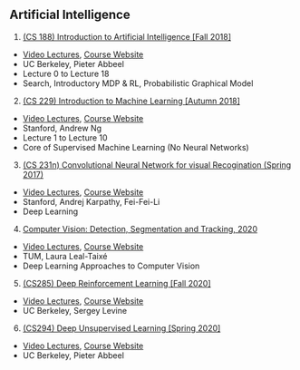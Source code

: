 ## Artificial Intelligence
1. [(CS 188) Introduction to Artificial Intelligence [Fall 2018]](./Introduction_to_AI.md)
  - [Video Lectures](https://www.youtube.com/playlist?list=PLsOUugYMBBJENfZ3XAToMsg44W7LeUVhF), [Course Website](https://inst.eecs.berkeley.edu/~cs188/fa18/)
  - UC Berkeley, Pieter Abbeel
  - Lecture 0 to Lecture 18
  - Search, Introductory MDP & RL, Probabilistic Graphical Model

2. [(CS 229) Introduction to Machine Learning [Autumn 2018]](./Introduction_to_Machine_Learning.md)
  - [Video Lectures](https://www.youtube.com/playlist?list=PLoROMvodv4rMiGQp3WXShtMGgzqpfVfbU), [Course Website](http://cs229.stanford.edu/syllabus-autumn2018.html)
  - Stanford, Andrew Ng
  - Lecture 1 to Lecture 10
  - Core of Supervised Machine Learning (No Neural Networks)

3. [(CS 231n) Convolutional Neural Network for visual Recogination (Spring 2017)](./CNN.md)
  - [Video Lectures](https://www.youtube.com/playlist?list=PL3FW7Lu3i5JvHM8ljYj-zLfQRF3EO8sYv), [Course Website](http://cs231n.stanford.edu/2017/)
  - Stanford, Andrej Karpathy, Fei-Fei-Li
  - Deep Learning

4. [Computer Vision: Detection, Segmentation and Tracking, 2020]()
  - [Video Lectures](https://www.youtube.com/playlist?list=PLog3nOPCjKBneGyffEktlXXMfv1OtKmCs), [Course Website](https://dvl.in.tum.de/teaching/cv3dst-ss20/)
  - TUM, Laura Leal-Taixé
  - Deep Learning Approaches to Computer Vision

5. [(CS285) Deep Reinforcement Learning [Fall 2020]]()
  - [Video Lectures](https://www.youtube.com/playlist?list=PL_iWQOsE6TfURIIhCrlt-wj9ByIVpbfGc), [Course Website](http://rail.eecs.berkeley.edu/deeprlcourse/)
  - UC Berkeley, Sergey Levine

6. [(CS294) Deep Unsupervised Learning [Spring 2020]]()
  - [Video Lectures](https://www.youtube.com/playlist?list=PLwRJQ4m4UJjPiJP3691u-qWwPGVKzSlNP), [Course Website](https://sites.google.com/view/berkeley-cs294-158-sp20/home)
  - UC Berkeley, Pieter Abbeel
